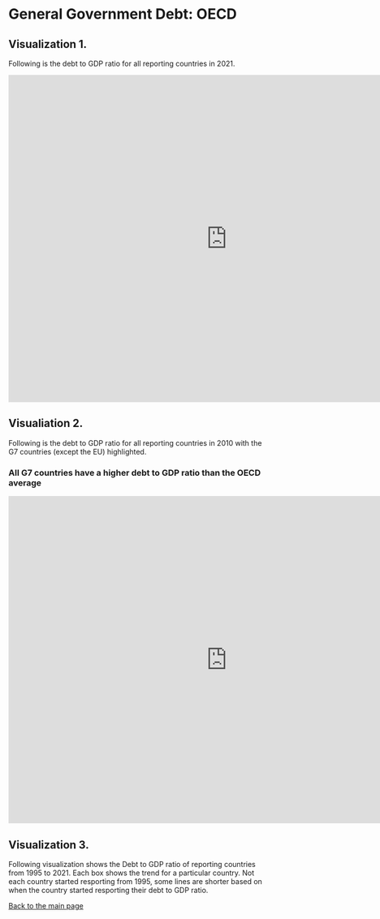 # General Government Debt: OECD

## Visualization 1.

Following is the debt to GDP ratio for all reporting countries in 2021. 

<iframe src="https://data.oecd.org/chart/6XXY" width="860" height="645" style="border: 0" mozallowfullscreen="true" webkitallowfullscreen="true" allowfullscreen="true"><a href="https://data.oecd.org/chart/6XXY" target="_blank">OECD Chart: General government debt, Total, % of GDP, Annual, 2021</a></iframe>

## Visualiation 2.

Following is the debt to GDP ratio for all reporting countries in 2010 with the G7 countries (except the EU) highlighted. 

### All G7 countries have a higher debt to GDP ratio than the OECD average
<iframe src="https://data.oecd.org/chart/6XY5" width="860" height="645" style="border: 0" mozallowfullscreen="true" webkitallowfullscreen="true" allowfullscreen="true"><a href="https://data.oecd.org/chart/6XY5" target="_blank">OECD Chart: General government debt, Total, % of GDP, Annual, 2010</a></iframe>

## Visualization 3.

Following visualization shows the Debt to GDP ratio of reporting countries from 1995 to 2021. Each box shows the trend for a particular country. Not each country started resporting from 1995, some lines are shorter based on when the country started resporting their debt to GDP ratio.

<div class="flourish-embed flourish-chart" data-src="visualisation/12585500"><script src="https://public.flourish.studio/resources/embed.js"></script></div>


[Back to the main page](Portfolio)
